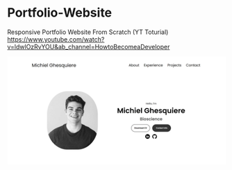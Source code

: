 # Portfolio-Website
 Responsive Portfolio Website From Scratch (YT Toturial)
https://www.youtube.com/watch?v=ldwlOzRvYOU&ab_channel=HowtoBecomeaDeveloper

![screenshot site](assets\screenshot_site.jpg)
